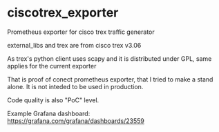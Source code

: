 # ciscotrex_exporter
Prometheus exporter for cisco trex traffic generator

external_libs and trex are from cisco trex v3.06

As trex's python client uses scapy and it is distributed under GPL, same applies for the current exporter

That is proof of conect prometheus exporter, that I tried to make a stand alone. It is not inteded to be used in production.

Code quality is also "PoC" level.

Example Grafana dashboard: https://grafana.com/grafana/dashboards/23559
